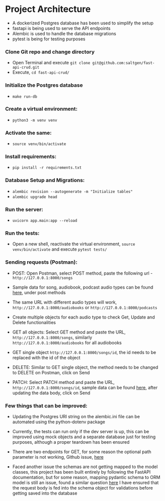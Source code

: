 # Project Architecture

- A dockerized Postgres database has been used to simplify the setup
- fastapi is being used to serve the API endpoints
- Alembic is used to handle the database migrations
- pytest is being for testing purposes

### Clone Git repo and change directory

- Open Terminal and execute `git clone git@github.com:saltgen/fast-api-crud.git`
- Execute, `cd fast-api-crud/`
### Initialize the Postgres database

- `make run-db`

### Create a virtual environment:

 - `python3 -m venv venv`

### Activate the same:

 - `source venv/bin/activate`

### Install requirements:

- `pip install -r requirements.txt`

### Database Setup and Migrations:

 - `alembic revision --autogenerate -m "Initialize tables"`
 - `alembic upgrade head`

### Run the server:

- `uvicorn app.main:app --reload`

### Run the tests:

- Open a new shell, reactivate the virtual environment, `source venv/bin/activate` and execute `pytest tests/`

### Sending requests (Postman):

 - POST: Open Postman, select POST method, paste the following url - `http://127.0.0.1:8000/songs`

 - Sample data for song, audiobook, podcast audio types can be found [here](tests/test_endpoints.py), under post methods

 - The same URL with different audio types will work, `http://127.0.0.1:8000/audiobooks` or `http://127.0.0.1:8000/podcasts`

 - Create multiple objects for each audio type to check Get, Update and Delete functionalities

 - GET all objects: Select GET method and paste the URL, `http://127.0.0.1:8000/songs`, similarly `http://127.0.0.1:8000/audiobooks` for all audiobooks

 - GET single object `http://127.0.0.1:8000/songs/id`, the id needs to be replaced with the id of the object

 - DELETE: Similar to GET single object, the method needs to be changed to DELETE on Postman, click on Send

 - PATCH: Select PATCH method and paste the URL, `http://127.0.0.1:8000/songs/id`, sample data
   can be found [here](tests/test_endpoints.py), after updating the data body, click on Send


### Few things that can be improved:

- Updating the Postgres URI string on the alembic.ini file can be automated using the python-dotenv package

- Currently, the tests can run only if the dev server is up, this can be improved
  using mock objects and a separate database just for testing purposes, although a proper teardown has been ensured

- There are two endpoints for GET, for some reason the optional path parameter is not working,
  Github issue, [here](ttps://github.com/tiangolo/fastapi/issues/945)

- Faced another issue the schemas are not getting mapped to the model classes, this project has been built
  entirely by following the FastAPI documentation, but for some reason, mapping pydantic schema to ORM model
  is still an issue, found a similar question [here](https://stackoverflow.com/questions/65709591/sqlalchemy-class-is-not-mapped)
  I have ensured that the request body is fed into the schema object for validations before getting saved into the database




